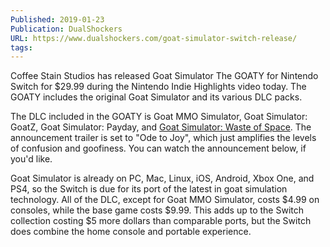```yaml
---
Published: 2019-01-23
Publication: DualShockers
URL: https://www.dualshockers.com/goat-simulator-switch-release/
tags: 
---
```

Coffee Stain Studios has released Goat Simulator The GOATY for Nintendo Switch for $29.99 during the Nintendo Indie Highlights video today. The GOATY includes the original Goat Simulator and its various DLC packs.

The DLC included in the GOATY is Goat MMO Simulator, Goat Simulator: GoatZ, Goat Simulator: Payday, and [Goat Simulator: Waste of Space](https://www.dualshockers.com/to-the-stars-goat-simulator-getting-new-waste-of-space-expansion-tomorrow/). The announcement trailer is set to "Ode to Joy", which just amplifies the levels of confusion and goofiness. You can watch the announcement below, if you'd like.

Goat Simulator is already on PC, Mac, Linux, iOS, Android, Xbox One, and PS4, so the Switch is due for its port of the latest in goat simulation technology. All of the DLC, except for Goat MMO Simulator, costs $4.99 on consoles, while the base game costs $9.99. This adds up to the Switch collection costing $5 more dollars than comparable ports, but the Switch does combine the home console and portable experience.